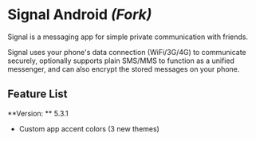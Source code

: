 # Signal Android _(Fork)_ 

Signal is a messaging app for simple private communication with friends.

Signal uses your phone's data connection (WiFi/3G/4G) to communicate securely, optionally supports plain SMS/MMS to function as a unified messenger, and can also encrypt the stored messages on your phone.

## Feature List

**Version: ** 5.3.1

- Custom app accent colors (3 new themes)
